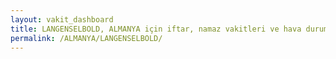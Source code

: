 ```yaml
---
layout: vakit_dashboard
title: LANGENSELBOLD, ALMANYA için iftar, namaz vakitleri ve hava durumu - ilçe/eyalet seç
permalink: /ALMANYA/LANGENSELBOLD/
---
```


<script type="text/javascript">
  var GLOBAL_COUNTRY = 'ALMANYA';
  var GLOBAL_CITY = 'LANGENSELBOLD';
  var GLOBAL_STATE = '';
  var lat = 72;
  var lon = 21;
</script>
